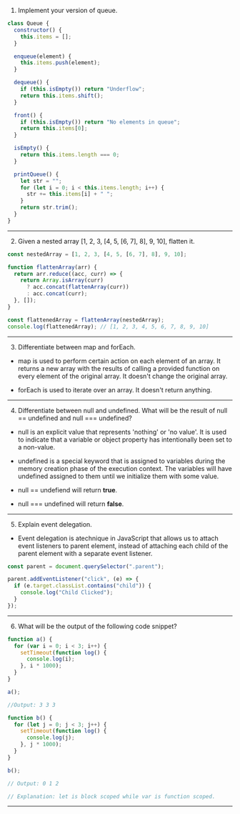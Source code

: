 1. Implement your version of queue.

```javascript
class Queue {
  constructor() {
    this.items = [];
  }

  enqueue(element) {
    this.items.push(element);
  }

  dequeue() {
    if (this.isEmpty()) return "Underflow";
    return this.items.shift();
  }

  front() {
    if (this.isEmpty()) return "No elements in queue";
    return this.items[0];
  }

  isEmpty() {
    return this.items.length === 0;
  }

  printQueue() {
    let str = "";
    for (let i = 0; i < this.items.length; i++) {
      str += this.items[i] + " ";
    }
    return str.trim();
  }
}
```

---

2. Given a nested array [1, 2, 3, [4, 5, [6, 7], 8], 9, 10], flatten it.

```javascript
const nestedArray = [1, 2, 3, [4, 5, [6, 7], 8], 9, 10];

function flattenArray(arr) {
  return arr.reduce((acc, curr) => {
    return Array.isArray(curr)
      ? acc.concat(flattenArray(curr))
      : acc.concat(curr);
  }, []);
}

const flattenedArray = flattenArray(nestedArray);
console.log(flattenedArray); // [1, 2, 3, 4, 5, 6, 7, 8, 9, 10]
```

---

3. Differentiate between map and forEach.

- map is used to perform certain action on each element of an array. It returns a new array with the results of calling a provided function on every element of the original array. It doesn't change the original array.

- forEach is used to iterate over an array. It doesn't return anything.

---

4. Differentiate between null and undefined. What will be the result of null == undefined and null === undefined?

- null is an explicit value that represents 'nothing' or 'no value'. It is used to indicate that a variable or object property has intentionally been set to a non-value.

- undefined is a special keyword that is assigned to variables during the memory creation phase of the execution context. The variables will have undefined assigned to them until we initialize them with some value.

- null == undefiend will return **true**.

- null === undefined will return **false**.

---

5. Explain event delegation.

- Event delegation is atechnique in JavaScript that allows us to attach event listeners to parent element, instead of attaching each child of the parent element with a separate event listener.

```javascript
const parent = document.querySelector(".parent");

parent.addEventListener("click", (e) => {
  if (e.target.classList.contains("child")) {
    console.log("Child Clicked");
  }
});
```

---

6. What will be the output of the following code snippet?

```javascript
function a() {
  for (var i = 0; i < 3; i++) {
    setTimeout(function log() {
      console.log(i);
    }, i * 1000);
  }
}

a();

//Output: 3 3 3

function b() {
  for (let j = 0; j < 3; j++) {
    setTimeout(function log() {
      console.log(j);
    }, j * 1000);
  }
}

b();

// Output: 0 1 2

// Explanation: let is block scoped while var is function scoped.
```

---
